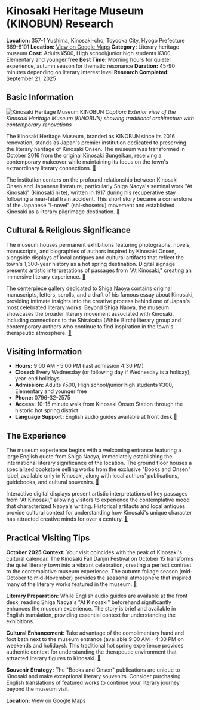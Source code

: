 # Kinosaki Heritage Museum (KINOBUN) Research

**Location:** 357-1 Yushima, Kinosaki-cho, Toyooka City, Hyogo Prefecture 669-6101
**Location:** [View on Google Maps](https://maps.google.com/maps?q=35.6249129,134.8129755)
**Category:** Literary heritage museum
**Cost:** Adults ¥500, High school/junior high students ¥300, Elementary and younger free
**Best Time:** Morning hours for quieter experience, autumn season for thematic resonance
**Duration:** 45-90 minutes depending on literary interest level
**Research Completed:** September 21, 2025

## Basic Information

![Kinosaki Heritage Museum KINOBUN](https://upload.wikimedia.org/wikipedia/commons/9/9a/New_Hall_of_Takeo_Hot_Spring.jpg)
*Caption: Exterior view of the Kinosaki Heritage Museum (KINOBUN) showing traditional architecture with contemporary renovations*

The Kinosaki Heritage Museum, branded as KINOBUN since its 2016 renovation, stands as Japan's premier institution dedicated to preserving the literary heritage of Kinosaki Onsen. The museum was transformed in October 2016 from the original Kinosaki Bungeikan, receiving a contemporary makeover while maintaining its focus on the town's extraordinary literary connections. [🔗](https://visitkinosaki.com/things-to-do/kinosaki-literature-museum/)

The institution centers on the profound relationship between Kinosaki Onsen and Japanese literature, particularly Shiga Naoya's seminal work "At Kinosaki" (Kinosaki ni te), written in 1917 during his recuperative stay following a near-fatal train accident. This short story became a cornerstone of the Japanese "I-novel" (shi-shosetsu) movement and established Kinosaki as a literary pilgrimage destination. [🔗](https://www.gltjp.com/en/directory/item/14380/)

## Cultural & Religious Significance

The museum houses permanent exhibitions featuring photographs, novels, manuscripts, and biographies of authors inspired by Kinosaki Onsen, alongside displays of local antiques and cultural artifacts that reflect the town's 1,300-year history as a hot spring destination. Digital signage presents artistic interpretations of passages from "At Kinosaki," creating an immersive literary experience. [🔗](https://wanderlog.com/place/details/1928868/kinosaki-onsen-heritage-museum)

The centerpiece gallery dedicated to Shiga Naoya contains original manuscripts, letters, scrolls, and a draft of his famous essay about Kinosaki, providing intimate insights into the creative process behind one of Japan's most celebrated literary works. Beyond Shiga Naoya, the museum showcases the broader literary movement associated with Kinosaki, including connections to the Shirakaba (White Birch) literary group and contemporary authors who continue to find inspiration in the town's therapeutic atmosphere. [🔗](https://nationalcentreforwriting.org.uk/writing-hub/exploring-japans-literature-museums/)

## Visiting Information

- **Hours:** 9:00 AM - 5:00 PM (last admission 4:30 PM)
- **Closed:** Every Wednesday (or following day if Wednesday is a holiday), year-end holidays
- **Admission:** Adults ¥500, High school/junior high students ¥300, Elementary and younger free
- **Phone:** 0796-32-2575
- **Access:** 10-15 minute walk from Kinosaki Onsen Station through the historic hot spring district
- **Language Support:** English audio guides available at front desk [🔗](https://visitkinosaki.com/things-to-do/kinosaki-literature-museum/)

## The Experience

The museum experience begins with a welcoming entrance featuring a large English quote from Shiga Naoya, immediately establishing the international literary significance of the location. The ground floor houses a specialized bookstore selling works from the exclusive "Books and Onsen" label, available only in Kinosaki, along with local authors' publications, guidebooks, and cultural souvenirs. [🔗](https://visitkinosaki.com/things-to-do/kinosaki-literature-museum/)

Interactive digital displays present artistic interpretations of key passages from "At Kinosaki," allowing visitors to experience the contemplative mood that characterized Naoya's writing. Historical artifacts and local antiques provide cultural context for understanding how Kinosaki's unique character has attracted creative minds for over a century. [🔗](https://nationalcentreforwriting.org.uk/writing-hub/exploring-japans-literature-museums/)

## Practical Visiting Tips

**October 2025 Context:** Your visit coincides with the peak of Kinosaki's cultural calendar. The Kinosaki Fall Danjiri Festival on October 15 transforms the quiet literary town into a vibrant celebration, creating a perfect contrast to the contemplative museum experience. The autumn foliage season (mid-October to mid-November) provides the seasonal atmosphere that inspired many of the literary works featured in the museum. [🔗](https://travel.gaijinpot.com/japan-sightseeing-essentials/things-to-do-kinosaki-onsen-autumn/)

**Literary Preparation:** While English audio guides are available at the front desk, reading Shiga Naoya's "At Kinosaki" beforehand significantly enhances the museum experience. The story is brief and available in English translation, providing essential context for understanding the exhibitions.

**Cultural Enhancement:** Take advantage of the complimentary hand and foot bath next to the museum entrance (available 9:00 AM - 4:30 PM on weekends and holidays). This traditional hot spring experience provides authentic context for understanding the therapeutic environment that attracted literary figures to Kinosaki. [🔗](https://wanderlog.com/place/details/1928868/kinosaki-onsen-heritage-museum)

**Souvenir Strategy:** The "Books and Onsen" publications are unique to Kinosaki and make exceptional literary souvenirs. Consider purchasing English translations of featured works to continue your literary journey beyond the museum visit.

**Location:** [View on Google Maps](https://maps.google.com/maps?q=357-1+Yushima,+Kinosaki-cho,+Toyooka+City,+Hyogo+Prefecture+669-6101)
